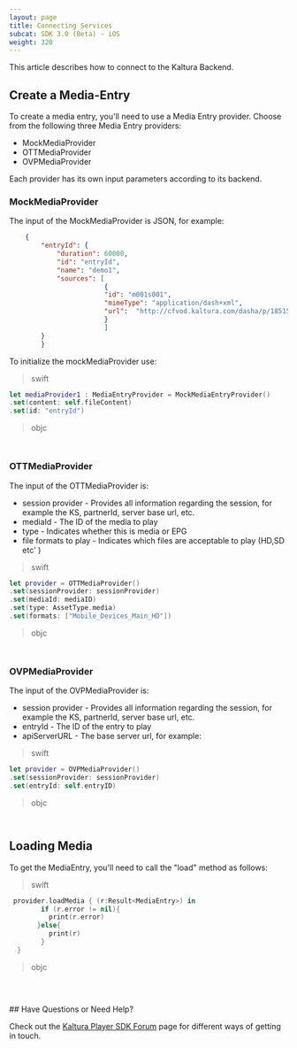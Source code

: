 ```yaml
---
layout: page
title: Connecting Services
subcat: SDK 3.0 (Beta) - iOS
weight: 320
---
```


This article describes how to connect to the Kaltura Backend.

## Create a Media-Entry 

To create a media entry, you'll need to use a Media Entry provider. Choose from the following three Media Entry providers:

* MockMediaProvider
* OTTMediaProvider
* OVPMediaProvider

Each provider has its own input parameters according to its backend.

### MockMediaProvider  

The input of the MockMediaProvider is JSON, for example:

```json
	{
        "entryId": {
            "duration": 60000,
            "id": "entryId",
            "name": "demo1",
            "sources": [
                        {
                        "id": "m001s001",
                        "mimeType": "application/dash+xml",
                        "url": 	"http://cfvod.kaltura.com/dasha/p/1851571/sp/185157100/serveFlavor/entryId/0_pl5lbfo0/v/2/flavorId/0_,zwq3l44r,otmaqpnf,ywkmqnkg,/forceproxy/true/name/a.mp4.urlset/manifest.mpd"
                        }
                        ]
        }
		}

```

To initialize the mockMediaProvider use:

>swift

```swift
let mediaProvider1 : MediaEntryProvider = MockMediaEntryProvider()
.set(content: self.fileContent)
.set(id: "entryId")

```
>objc

```objc


```

### OTTMediaProvider

The input of the OTTMediaProvider is:

* session provider - Provides all information regarding the session, for example the KS, partnerId, server base url, etc. 
* mediaId - The ID of the media to play
* type - Indicates whether this is media or EPG
* file formats to play - Indicates which files are acceptable to play (HD,SD etc' )

>swift

```swift
let provider = OTTMediaProvider()
.set(sessionProvider: sessionProvider)
.set(mediaId: mediaID)
.set(type: AssetType.media)
.set(formats: ["Mobile_Devices_Main_HD"])

```
>objc

```objc


```

### OVPMediaProvider

The input of the OVPMediaProvider is:

* session provider - Provides all information regarding the session, for example the KS, partnerId, server base url, etc.
* entryId - The ID of the entry to play
* apiServerURL - The base server url, for example: 

>swift

```swift
let provider = OVPMediaProvider()
.set(sessionProvider: sessionProvider)
.set(entryId: self.entryID)

```
>objc

```objc


```

## Loading Media  

To get the MediaEntry, you'll need to call the "load" method as follows:

>swift

```swift
 provider.loadMedia { (r:Result<MediaEntry>) in
  		if (r.error != nil){
          print(r.error)
       }else{
          print(r)
        }
  }

```
>objc

```objc


```


</br>
## Have Questions or Need Help?

Check out the [Kaltura Player SDK Forum](https://forum.kaltura.org/c/playkit) page for different ways of getting in touch.
